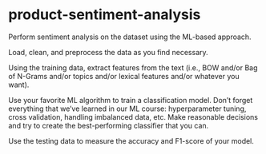 # product-sentiment-analysis

Perform sentiment analysis on the dataset using the ML-based approach. 

Load, clean, and preprocess the data as you find necessary. 

Using the training data, extract features from the text (i.e., BOW and/or Bag of N-Grams and/or topics and/or lexical features and/or whatever you want).  

Use your favorite ML algorithm to train a classification model.  Don’t forget everything that we’ve learned in our ML course: hyperparameter tuning, cross validation, handling imbalanced data, etc. Make reasonable decisions and try to create the best-performing classifier that you can. 

Use the testing data to measure the accuracy and F1-score of your model.  
